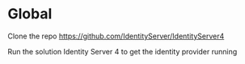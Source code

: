 # Global


Clone the repo https://github.com/IdentityServer/IdentityServer4

Run the solution Identity Server 4 to get the identity provider running
